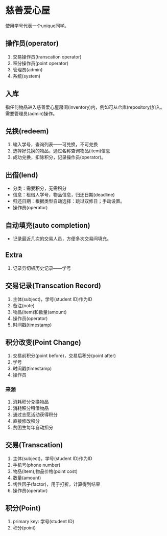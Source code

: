 # 慈善爱心屋

使用学号代表一个unique同学。

## 操作员(operator)

1. 交易操作员(transcation operator)
2. 积分操作员(point operator)
3. 管理员(admin)
4. 系统(system)

## 入库

指任何物品进入慈善爱心屋房间(inventory)内，例如可从仓库(repository)加入。
需要管理员(admin)操作。

## 兑换(redeem)

1. 输入学号，查询列表——可兑换，不可兑换
2. 选择好兑换的物品，通过名称查询物品(item)信息
3. 成功兑换，扣除积分，记录操作员(operator)。

## 出借(lend)

- 分类：需要积分，无需积分
- 信息：租借人学号，物品信息，归还日期(deadline)
- 归还日期：根据类型自动选择：跳过双修日；手动设置。
- 操作员(operator)

## 自动填充(auto completion)

- 记录最近几次的交易人员，方便多次交易间填充。

## Extra

1. 记录剪切板历史记录——学号

## 交易记录(Transcation Record)

1. 主体(subject)，学号(student ID)作为ID
2. 备注(note)
3. 物品(item)和数量(amount)
4. 操作员(operator)
5. 时间戳(timestamp)

## 积分改变(Point Change)

1. 交易前积分(point before)，交易后积分(point after)
2. 学号
3. 时间戳(timestamp)
4. 操作员

### 来源

1. 消耗积分兑换物品
2. 消耗积分租借物品
3. 通过志愿活动获得积分
4. 直接修改积分
5. 贫困生每年自动扣分

## 交易(Transcation)

1. 主体(subject)，学号(student ID)作为ID
2. 手机号(phone number)
3. 物品(item),物品价格(point cost)
4. 数量(amount)
5. 线性因子(factor)，用于打折，计算得到结果
6. 操作员(operator)

## 积分(Point)

1. primary key: 学号(student ID)
2. 积分(point)

##
